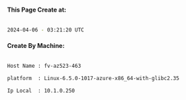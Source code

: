 
   
#### This Page Create at:

```bash

2024-04-06 - 03:21:20 UTC

```

#### Create By Machine:

```bash

Host Name : fv-az523-463

platform  : Linux-6.5.0-1017-azure-x86_64-with-glibc2.35

Ip Local  : 10.1.0.250

```

